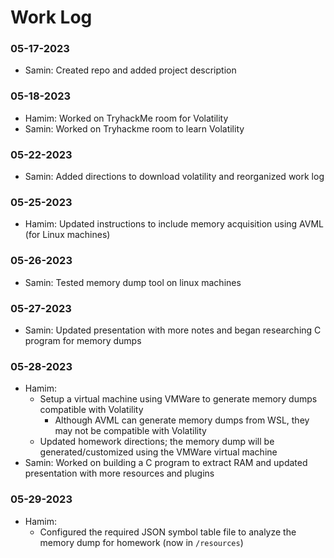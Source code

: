 # Work Log

### 05-17-2023
- Samin: Created repo and added project description

### 05-18-2023
- Hamim: Worked on TryhackMe room for Volatility
- Samin: Worked on Tryhackme room to learn Volatility

### 05-22-2023 
- Samin: Added directions to download volatility and reorganized work log

### 05-25-2023
- Hamim: Updated instructions to include memory acquisition using AVML (for Linux machines)

### 05-26-2023
- Samin: Tested memory dump tool on linux machines

### 05-27-2023
- Samin: Updated presentation with more notes and began researching C program for memory dumps

### 05-28-2023
- Hamim: 
	- Setup a virtual machine using VMWare to generate memory dumps compatible with Volatility
		- Although AVML can generate memory dumps from WSL, they may not be compatible with Volatility
	- Updated homework directions; the memory dump will be generated/customized using the VMWare virtual machine
- Samin: Worked on building a C program to extract RAM and updated presentation with more resources and plugins

### 05-29-2023
- Hamim:
	- Configured the required JSON symbol table file to analyze the memory dump for homework (now in `/resources`)

